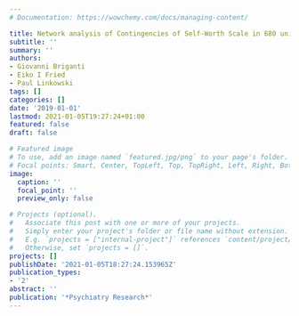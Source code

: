 ```yaml
---
# Documentation: https://wowchemy.com/docs/managing-content/

title: Network analysis of Contingencies of Self-Worth Scale in 680 university students
subtitle: ''
summary: ''
authors:
- Giovanni Briganti
- Eiko I Fried
- Paul Linkowski
tags: []
categories: []
date: '2019-01-01'
lastmod: 2021-01-05T19:27:24+01:00
featured: false
draft: false

# Featured image
# To use, add an image named `featured.jpg/png` to your page's folder.
# Focal points: Smart, Center, TopLeft, Top, TopRight, Left, Right, BottomLeft, Bottom, BottomRight.
image:
  caption: ''
  focal_point: ''
  preview_only: false

# Projects (optional).
#   Associate this post with one or more of your projects.
#   Simply enter your project's folder or file name without extension.
#   E.g. `projects = ["internal-project"]` references `content/project/deep-learning/index.md`.
#   Otherwise, set `projects = []`.
projects: []
publishDate: '2021-01-05T18:27:24.153965Z'
publication_types:
- '2'
abstract: ''
publication: '*Psychiatry Research*'
---
```

